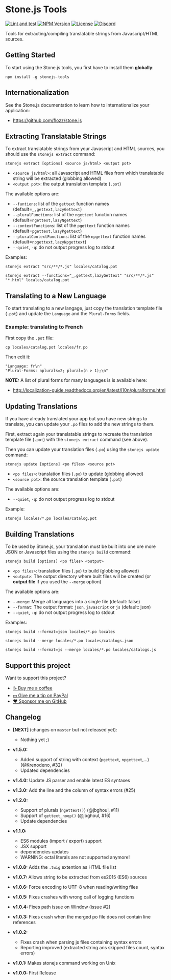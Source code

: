 # Stone.js Tools

[![Lint and test](https://github.com/flozz/stonejs-tools/actions/workflows/tests.yml/badge.svg)](https://github.com/flozz/stonejs-tools/actions/workflows/tests.yml)
[![NPM Version](http://img.shields.io/npm/v/stonejs-tools.svg?style=flat)](https://www.npmjs.com/package/stonejs-tools)
[![License](http://img.shields.io/npm/l/stonejs-tools.svg?style=flat)](https://github.com/flozz/stonejs-tools/blob/master/LICENSE)
[![Discord](https://img.shields.io/badge/chat-Discord-8c9eff?logo=discord&logoColor=ffffff)](https://discord.gg/P77sWhuSs4)

Tools for extracting/compiling translatable strings from Javascript/HTML sources.


## Getting Started

To start using the Stone.js tools, you first have to install them **globally**:

    npm install -g stonejs-tools


## Internationalization

See the Stone.js documentation to learn how to internationalize your application:

* https://github.com/flozz/stone.js


## Extracting Translatable Strings

To extract translatable strings from your Javascript and HTML sources, you should use the `stonejs extract` command:

    stonejs extract [options] <source js/html> <output pot>

* `<source js/html>`: all Javascript and HTML files from which translatable string will be extracted (globbing allowed)
* `<output pot>`: the output translation template (`.pot`)

The available options are:

* `--funtions`: list of the `gettext` function names (default=`_,gettext,lazyGettext`)
* `--pluralFunctions`: list of the `ngettext` function names  (default=`ngettext,lazyNgettext`)
* `--contextFunctions`: list of the `pgettext` function names  (default=`pgettext,lazyPgettext`)
* `--pluralContextFunctions`: list of the `npgettext` function names  (default=`npgettext,lazyNpgettext`)
* `--quiet`, `-q`: do not output progress log to stdout

Examples:

    stonejs extract "src/**/*.js" locales/catalog.pot

    stonejs extract --functions="_,gettext,lazyGettext" "src/**/*.js" "*.html" locales/catalog.pot


## Translating to a New Language

To start translating to a new langage, just copy the translation template file (`.pot`) and update the `Language` and the `Plural-Forms` fields.

### Example: translating to French

First copy the `.pot` file:

    cp locales/catalog.pot locales/fr.po

Then edit it:

    "Language: fr\n"
    "Plural-Forms: nplurals=2; plural=(n > 1);\n"

**NOTE:** A list of plural forms for many languages is is available here:

* http://localization-guide.readthedocs.org/en/latest/l10n/pluralforms.html


## Updating Translations

If you have already translated your app but you have new strings to translate, you can update your `.po` files to add the new strings to them.

First, extract again your translatable strings to recreate the translation template file (`.pot`) with the `stonejs extract` command (see above).

Then you can update your translation files (`.po`) using the `stonejs update` command:

    stonejs update [options] <po files> <source pot>

* `<po files>`: translation files (`.po`) to update (globbing allowed)
* `<source pot>`: the source translation template (`.pot`)

The available options are:

* `--quiet`, `-q`: do not output progress log to stdout

Example:

    stonejs locales/*.po locales/catalog.pot


## Building Translations

To be used by Stone.js, your translation must be built into one ore more JSON or Javascript files using the `stonejs build` command:

    stonejs build [options] <po files> <output>

* `<po files>`: translation files (`.po`) to build (globbing allowed)
* `<output>`: The output directory where built files will be created (or **output file** if you used the `--merge` option)

The available options are:

* `--merge`: Merge all languages into a single file (default: false)
* `--format`: The output format: `json`, `javascript` or `js` (default: json)
* `--quiet`, `-q`: do not output progress log to stdout

Examples:

    stonejs build --format=json locales/*.po locales

    stonejs build --merge locales/*.po locales/catalogs.json

    stonejs build --format=js --merge locales/*.po locales/catalogs.js


## Support this project

Want to support this project?

* [☕️ Buy me a coffee](https://www.buymeacoffee.com/flozz>)
* [💵️ Give me a tip on PayPal](https://www.paypal.me/0xflozz>)
* [❤️ Sponsor me on GitHub](https://github.com/sponsors/flozz>)


## Changelog

* **[NEXT]** (changes on `master` but not released yet):

  * Nothing yet ;)

* **v1.5.0:**

  * Added support of string with context (`pgettext`, `npgettext`,...) (@Krenodeno, #32)
  * Updated dependencies

* **v1.4.0:** Update JS parser and enable latest ES syntaxes
* **v1.3.0:** Add the line and the column of syntax errors (#25)

* **v1.2.0:**

  * Support of plurals (`ngettext()`) (@jbghoul, #11)
  * Support of `gettext_noop()` (@jbghoul, #16)
  * Update dependencies

* **v1.1.0:**

  * ES6 modules (import / export) support
  * JSX support
  * dependencies updates
  * WARNING: octal literals are not supported anymore!

* **v1.0.8:** Adds the `.twig` extention as HTML file list
* **v1.0.7:** Allows string to be extracted from es2015 (ES6) sources
* **v1.0.6:** Force encoding to UTF-8 when reading/writing files
* **v1.0.5:** Fixes crashes with wrong call of logging functions
* **v1.0.4:** Fixes path issue on Window (issue #2)
* **v1.0.3:** Fixes crash when the merged po file does not contain line references
* **v1.0.2:**

  * Fixes crash when parsing js files containing syntax errors
  * Reporting improved (extracted string ans skipped files count, syntax errors)

* **v1.0.1:** Makes stonejs command working on Unix
* **v1.0.0:** First Release
